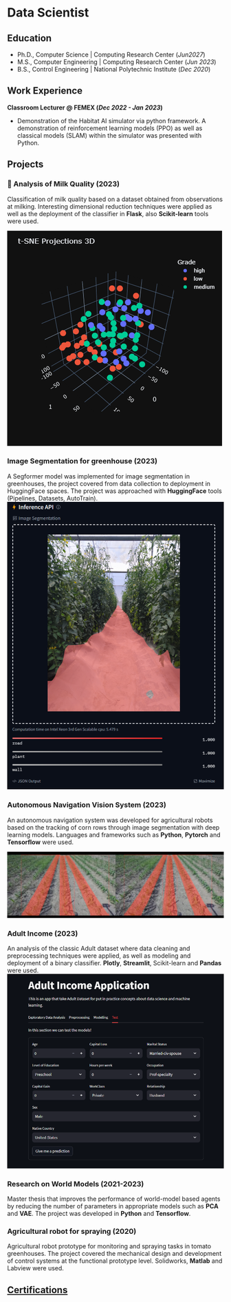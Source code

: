 # Data Scientist

## Education
- Ph.D., Computer Science | Computing Research Center (_Jun2027_)
- M.S., Computer Engineering	| Computing Research Center (_Jun 2023_)
- B.S., Control Engineering | National Polytechnic Institute (_Dec 2020_)

## Work Experience
**Classroom Lecturer @ FEMEX (_Dec 2022 - Jan 2023_)**
- Demonstration of the Habitat AI simulator via python framework. A demonstration of reinforcement learning models (PPO) as well as classical models (SLAM) within the simulator was presented with Python.

## Projects
### :cow2: Analysis of Milk Quality (2023)
Classification of milk quality based on a dataset obtained from observations at milking. Interesting dimensional reduction techniques were applied as well as the deployment of the classifier in **Flask**, also **Scikit-learn** tools were used.

![Projection](/assets/img/ProjectionsfromtSNE3D.png)

### Image Segmentation for greenhouse (2023)
A Segformer model was implemented for image segmentation in greenhouses, the project covered from data collection to deployment in HuggingFace spaces. The project was approached with **HuggingFace** tools (Pipelines, Datasets, AutoTrain).
![Projection](/assets/img/segformer_demo.png)

### Autonomous Navigation Vision System (2023)

An autonomous navigation system was developed for agricultural robots based on the tracking of corn rows through image segmentation with deep learning models. Languages and frameworks such as **Python**, **Pytorch** and **Tensorflow** were used.

![Row Detection](/assets/img/row_detect.png)

### Adult Income (2023)
An analysis of the classic Adult dataset where data cleaning and preprocessing techniques were applied, as well as modeling and deployment of a binary classifier. **Plotly**, **Streamlit**, Scikit-learn and **Pandas** were used.
![app](/assets/img/app_view.png)

### Research on World Models (2021-2023)
Master thesis that improves the performance of world-model based agents by reducing the number of parameters in appropriate models such as **PCA** and **VAE**. The project was developed in **Python** and **Tensorflow**.

### Agricultural robot for spraying (2020)
Agricultural robot prototype for monitoring and spraying tasks in tomato greenhouses. The project covered the mechanical design and development of control systems at the functional prototype level. Solidworks, **Matlab** and Labview were used.

## [Certifications](certifications-page.md)


